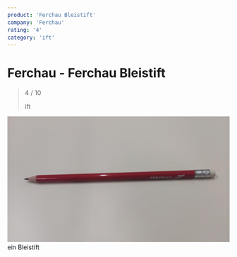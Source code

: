 ```yaml
---
product: 'Ferchau Bleistift'
company: 'Ferchau'
rating: '4'
category: 'ift'
---
```


# Ferchau - Ferchau Bleistift
>
> 4 / 10
>
> ift

![Ferchau Bleistift](./assets/ferchau-ferchau-bleistift-4ac63817-9fd7-410d-9d18-658d6dc1fe7b.jpg)
ein Bleistift
